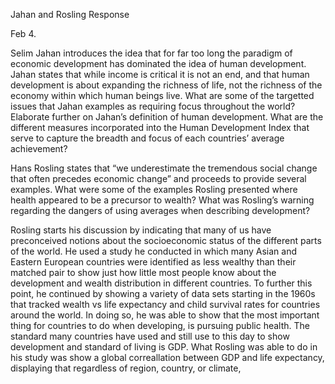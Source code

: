Jahan and Rosling Response 

Feb 4. 

Selim Jahan introduces the idea that for far too long the paradigm of economic development has dominated the idea of human development. Jahan states that while income is critical it is not an end, and that human development is about expanding the richness of life, not the richness of the economy within which human beings live. What are some of the targetted issues that Jahan examples as requiring focus throughout the world? Elaborate further on Jahan’s definition of human development. What are the different measures incorporated into the Human Development Index that serve to capture the breadth and focus of each countries’ average achievement?

Hans Rosling states that “we underestimate the tremendous social change that often precedes economic change” and proceeds to provide several examples. What were some of the examples Rosling presented where health appeared to be a precursor to wealth? What was Rosling’s warning regarding the dangers of using averages when describing development?

Rosling starts his discussion by indicating that many of us have preconceived notions about the socioeconomic status of the different parts of the world. He used a study he conducted in which many Asian and Eastern European countries were identified as less wealthy than their matched pair to show just how little most people know about the development and wealth distribution in different countries. To further this point, he continued by showing a variety of data sets starting in the 1960s that tracked wealth vs life expectancy and child survival rates for countries around the world. In doing so, he was able to show that the most important thing for countries to do when developing, is pursuing public health. The standard many countries have used and still use to this day to show development and standard of living is GDP. What Rosling was able to do in his study was show a global correallation between GDP and life expectancy, displaying that regardless of region, country, or climate, 

